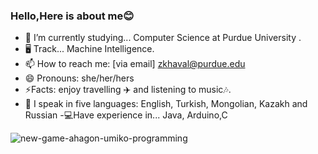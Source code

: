 ### Hello,Here is about me😊


- 🔭 I’m currently studying... Computer Science at Purdue University .
- 🖥 Track... Machine Intelligence.
- 📫 How to reach me: [via email] zkhaval@purdue.edu
- 😄 Pronouns: she/her/hers
- ⚡Facts: enjoy travelling ✈️ and listening to music🎶.
- 📒 I speak in five languages: English, Turkish, Mongolian, Kazakh and Russian
-💻Have experience in... Java, Arduino,C







![new-game-ahagon-umiko-programming](https://user-images.githubusercontent.com/89563758/148844823-ae068633-0273-4184-9e42-8e11712796e8.gif)
